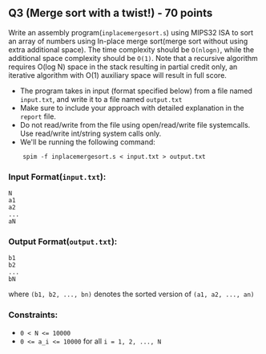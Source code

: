 ## Q3 (Merge sort with a twist!) - 70 points
Write an assembly program(`inplacemergesort.s`) using MIPS32 ISA to sort an array of numbers using In-place merge sort(merge sort without using extra additional space). The time complexity should be `O(nlogn)`, while the additional space complexity should be `O(1)`. Note that a recursive algorithm requires O(log N) space in the stack resulting in partial credit only, an iterative algorithm with O(1) auxiliary space will result in full score.

* The program takes in input (format specified below) from a file named `input.txt`, and write it to a file named `output.txt`
* Make sure to include your approach with detailed explanation in the `report` file.
* Do not read/write from the file using open/read/write file systemcalls. Use read/write int/string system calls only.
* We'll be running the following command:
```
    spim -f inplacemergesort.s < input.txt > output.txt
```

### Input Format(`input.txt`):
```
N
a1
a2
...
aN
```

### Output Format(`output.txt`):
```
b1
b2
...
bN
```

where `(b1, b2, ..., bn)` denotes the sorted version of `(a1, a2, ..., an)`

### Constraints:
* `0 < N <= 10000`
* `0 <= a_i <= 10000` for all `i = 1, 2, ..., N`
